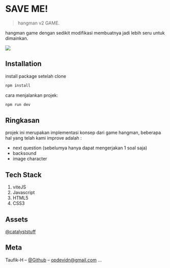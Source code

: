 # SAVE ME!

> hangman v2 GAME.

hangman game dengan sedikit modifikasi membuatnya jadi lebih seru untuk dimainkan.

![](header.png)

## Installation

install package setelah clone

```sh
npm install
```

cara menjalankan projek:

```sh
npm run dev
```

## Ringkasan

projek ini merupakan implementasi konsep dari game hangman, beberapa hal yang telah kami improve adalah :

- next question (sebelumya  hanya dapat mengerjakan 1 soal saja)
- backsound
- image character

## Tech Stack
1. viteJS
2. Javascript
3. HTML5
4. CSS3

## Assets
  [@catalyststuff](https://www.freepik.com/author/catalyststuff)

## Meta

Taufik-H – [@Github](https://github.com/Taufik-H) – opdevidn@gmail.com
...






